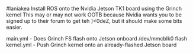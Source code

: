 #laniakea
Install ROS onto the Nvidia Jetson TK1 board using the Grinch kernel
This may or may not work OOTB because Nvidia wants you to be signed up to their forum to get teh ]<0deZ, but it should make some bits easier. 

main.yml - Does Grinch FS flash onto Jetson onboard /dev/mmcblk0 flash
kernel.yml - Push Grinch kernel onto an already-flashed Jetson board
